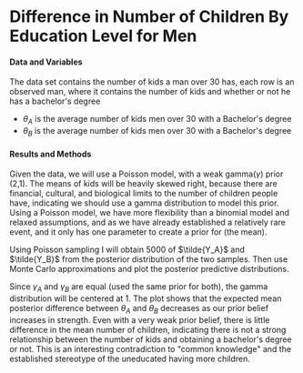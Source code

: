 # Difference in Number of Children By Education Level for Men 

#### Data and Variables  
The data set contains the number of kids a man over 30 has, each row is an observed man, where it contains the number of kids and whether or not he has a bachelor's degree

+ $\theta_A$ is the average number of kids men over 30 with a Bachelor's degree 
+ $\theta_B$ is the average number of kids men over 30 with a Bachelor's degree 

#### Results and Methods 
Given the data, we will use a Poisson model, with a weak gamma($\gamma$) prior (2,1).  The means of kids will be heavily skewed right, because there are financial, cultural, and biological limits to the number of children people have, indicating we should use a gamma distribution to model this prior.  Using a Poisson model, we have more flexibility than a binomial model and relaxed assumptions, and as we have already established a relatively rare event, and it only has one parameter to create a prior for (the mean).

Using Poisson sampling I will obtain 5000 of $\tilde{Y_A}$ and $\tilde{Y_B}$ from the posterior distribution of the two samples.  Then use Monte Carlo approximations and plot the posterior predictive distributions.

Since $\gamma_A$ and $\gamma_B$ are equal (used the same prior for both), the gamma distribution will be centered at 1.  The plot shows that the expected mean posterior difference between $\theta_A$ and $\theta_B$ decreases as our prior belief increases in strength.  Even with a very weak prior belief, there is little difference in the mean number of children, indicating there is not a strong relationship between the number of kids and obtaining a bachelor's degree or not. This is an interesting contradiction to "common knowledge" and the established stereotype of the uneducated having more children.

 






